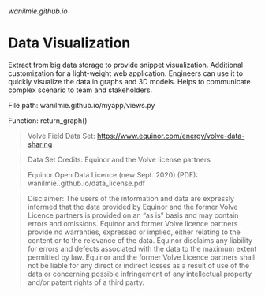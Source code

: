 ###### wanilmie.github.io

# **Data Visualization**

Extract from big data storage to provide snippet visualization. Additional customization for a light-weight web application. Engineers can use it to quickly visualize the data in graphs and 3D models. Helps to communicate complex scenario to team and stakeholders.

File path: wanilmie.github.io/myapp/views.py

Function: return_graph()

> Volve Field Data Set: https://www.equinor.com/energy/volve-data-sharing

> Data Set Credits: Equinor and the Volve license partners

> Equinor Open Data Licence (new Sept. 2020) (PDF): wanilmie..github.io/data_license.pdf

> Disclaimer:
> The users of the information and data are expressly informed that the data provided by Equinor and the former Volve Licence partners is provided on an “as is” basis and may contain errors and omissions. Equinor and former Volve licence partners provide no warranties, expressed or implied, either relating to the content or to the relevance of the data. Equinor disclaims any liability for errors and defects associated with the data to the maximum extent permitted by law. Equinor and the former Volve Licence partners shall not be liable for any direct or indirect losses as a result of use of the data or concerning possible infringement of any intellectual property and/or patent rights of a third party.

